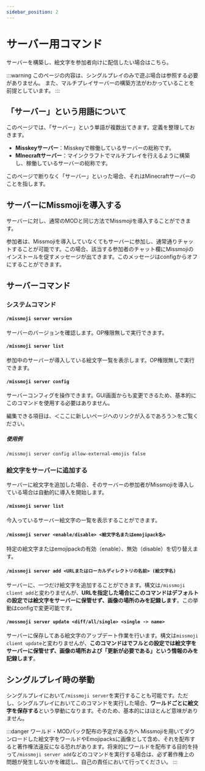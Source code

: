 ```yaml
---
sidebar_position: 2
---
```


# サーバー用コマンド

サーバーを構築し、絵文字を参加者向けに配信したい場合はこちら。

:::warning
このページの内容は、シングルプレイのみで遊ぶ場合は参照する必要がありません。
また、マルチプレイサーバーの構築方法がわかっていることを前提としています。
:::

## 「サーバー」という用語について

このページでは、「サーバー」という単語が複数出てきます。定義を整理しておきます。

- **Misskeyサーバー**：Misskeyで稼働しているサーバーの総称です。
- **MInecraftサーバー**：マインクラフトでマルチプレイを行えるように構築し、稼働しているサーバーの総称です。

このページで断りなく「サーバー」といった場合、それはMinecraftサーバーのことを指します。

## サーバーにMissmojiを導入する

サーバーに対し、通常のMODと同じ方法でMissmojiを導入することができます。

参加者は、Missmojiを導入していなくてもサーバーに参加し、通常通りチャットすることが可能です。この場合、該当する参加者のチャット欄にMissmojiのインストールを促すメッセージが出てきます。このメッセージはconfigからオフにすることができます。

## サーバーコマンド

### システムコマンド

#### `/missmoji server version`

サーバーのバージョンを確認します。OP権限無しで実行できます。

#### `/missmoji server list`

参加中のサーバーが導入している絵文字一覧を表示します。OP権限無しで実行できます。

#### `/missmoji server config`

サーバーコンフィグを操作できます。GUI画面からも変更できるため、基本的にこのコマンドを使用する必要はありません。

編集できる項目は、＜ここに新しいページへのリンクが入るであろう＞をご覧ください。

##### 使用例

```
/missmoji server config allow-external-emojis false
```

### 絵文字をサーバーに追加する

サーバーに絵文字を追加した場合、そのサーバーの参加者がMissmojiを導入している場合は自動的に導入を開始します。

#### `/missmoji server list`

今入っているサーバー絵文字の一覧を表示することができます。

#### `/missmoji server <enable/disable> <絵文字名またはemojipack名>`

特定の絵文字またはemojipackの有効（enable）、無効（disable）を切り替えます。

#### `/missmoji server add <URLまたはローカルディレクトリの名前> (絵文字名)`

サーバーに、一つだけ絵文字を追加することができます。構文は`/missmoji client add`と変わりませんが、**URLを指定した場合にこのコマンドはデフォルトの設定では絵文字をサーバーに保管せず、画像の場所のみを記録します**。この挙動はconfigで変更可能です。

#### `/mossmoji server update <diff/all/single> <single -> name>`

サーバーに保存してある絵文字のアップデート作業を行います。構文は`missmoji client update`と変わりませんが、**このコマンドはでフルとの設定では絵文字をサーバーに保管せず、画像の場所および「更新が必要である」という情報のみを記録します**。

## シングルプレイ時の挙動

シングルプレイにおいて`/missmoji server`を実行することも可能です。ただし、シングルプレイにおいてこのコマンドを実行した場合、**ワールドごとに絵文字を保存する**という挙動になります。そのため、基本的にはほとんど意味がありません。

:::danger ワールド・MODパック配布の予定がある方へ
Missmojiを用いてダウンロードした絵文字をワールドやEmojipacksに画像として含め、それを配布すると著作権法違反になる恐れがあります。将来的にワールドを配布する目的を持って`/missmoji server add`などのコマンドを実行する場合は、必ず著作権上の問題が発生しないかを確認し、自己の責任において行ってください。
:::
